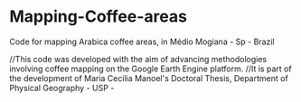# Mapping-Coffee-areas
 Code for mapping Arabica coffee areas, in Médio Mogiana - Sp - Brazil

//This code was developed with the aim of advancing methodologies involving coffee mapping on the Google Earth Engine platform.
//It is part of the development of Maria Cecilia Manoel's Doctoral Thesis, Department of Physical Geography - USP -

